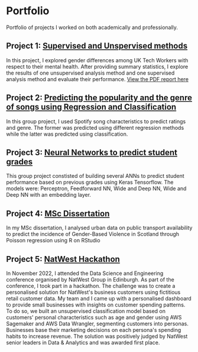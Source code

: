 # Portfolio

Portfolio of projects I worked on both academically and professionally. 


## Project 1: [Supervised and Unspervised methods](https://github.com/sabrinasforza/Portfolio/blob/main/University_project_1_supervised_and_unsupervised_learning.ipynb/)
In this project, I explored gender differences among UK Tech Workers with respect to their mental health. After providing summary statistics, I explore the results of one unsupervised analysis method and one supervised analysis method and evaluate their performance.
[View the PDF report here](https://github.com/sabrinasforza/Portfolio/files/10098864/University.project.1.-.report.pdf)


## Project 2: [Predicting the popularity and the genre of songs using Regression and Classification](https://github.com/sabrinasforza/Portfolio/blob/main/University_project_2_regression_and_classification.ipynb/) 
In this group project, I used Spotify song characteristics to predict ratings and genre. The former was predicted using different regression methods while the latter was predicted using classification. 

## Project 3: [Neural Networks to predict student grades](https://github.com/sabrinasforza/Portfolio/blob/main/University_project_3_Neural_Networks.ipynb)
This group project constisted of building several ANNs to predict student performance based on previous grades using Keras Tensorflow. The models were: Perceptron, Feedforward NN, Wide and Deep NN, Wide and Deep NN with an embedding layer. 

## Project 4: [MSc Dissertation](https://github.com/sabrinasforza/Portfolio/blob/main/MSc%20dissertation.docx.pdf)
In my MSc dissertation, I analysed urban data on public transport availability to predict the incidence of Gender-Based Violence in Scotland through Poisson regression using R on RStudio  

## Project 5: [NatWest Hackathon](https://github.com/sabrinasforza/Portfolio/files/10098860/Hackathon_winning_proposal.pdf)

In November 2022, I attended the Data Science and Engineering conference organised by NatWest Group in Edinburgh. As part of the conference, I took part in a hackathon. The challenge was to create a personalised solution for NatWest's business customers using fictitious retail customer data. 
My team and I came up with a personalised dashboard to provide small businesses with insights on customer spending patterns. To do so, we built an unsupervised classification model based on customers' personal characteristics such as age and gender using AWS Sagemaker and AWS Data Wrangler, segmenting customers into personas. Businesses base their marketing decisions on each persona's spending habits to increase revenue. The solution was positively judged by NatWest senior leaders in Data & Analytics and was awarded first place.

